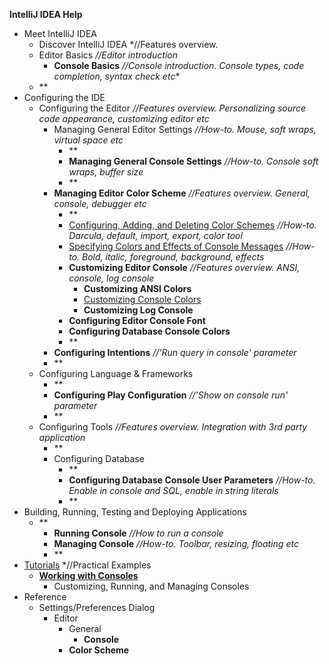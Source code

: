 

**IntelliJ IDEA Help**

 - Meet IntelliJ IDEA	
 	 - Discover IntelliJ IDEA *//Features overview.
	 - Editor Basics *//Editor introduction*
		 - **Console Basics** *//Console introduction. Console types, code completion, syntax check etc** 	 
	 - **	 
 - Configuring the IDE
	 - Configuring the Editor *//Features overview. Personalizing source code appearance, customizing editor etc*
		 - Managing General Editor Settings *//How-to. Mouse, soft wraps, virtual space etc*
			 - **
			 - **Managing General Console Settings** *//How-to. Console soft wraps, buffer size*
			 - **
		 - **Managing Editor Color Scheme** *//Features overview. General, console, debugger etc*
			 - **
			 - [Configuring, Adding, and Deleting Color Schemes](Scheme.md) *//How-to. Darcula, default, import, export, color tool*
			 - [Specifying Colors and Effects of Console Messages](ColorTool.md) *//How-to. Bold, italic, foreground, background, effects*
			 - **Customizing Editor Console** *//Features overview. ANSI, console, log console*
				 - **Customizing ANSI Colors**
				 - [Customizing Console Colors](ConsoleColor.md)
				 - **Customizing Log Console**
			 - **Configuring Editor Console Font**
			 - **Configuring Database Console Colors**
			- **
		- **Configuring Intentions** *//'Run query in console' parameter*
		- **
	- Configuring Language & Frameworks
		- **
		- **Configuring Play Configuration** *//'Show on console run' parameter*
		- **
	- Configuring Tools *//Features overview. Integration with 3rd party application*
		- **
		- Configuring Database 
			- **
			- **Configuring Database Console User Parameters** *//How-to. Enable in console and SQL, enable in string literals*
			- **
- Building, Running, Testing and Deploying Applications
	- **
		- **Running Console** *//How to run a console*
		- **Managing Console** *//How-to. Toolbar, resizing, floating etc*
		- **
 - [Tutorials](Tutorials.md) *//Practical Examples
 	 - **[Working with Consoles](Console.md)**
	 	- Customizing, Running, and Managing Consoles
 - Reference
 	 - Settings/Preferences Dialog
	 	 - Editor
		 	 - General
			 	 - **Console**
			 - **Color Scheme**
 



